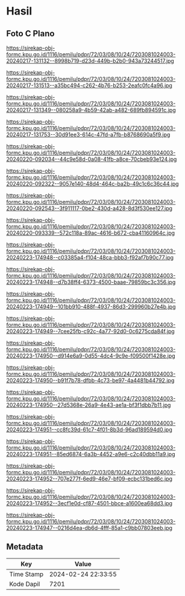 # Hasil

## Foto C Plano

https://sirekap-obj-formc.kpu.go.id/1116/pemilu/pdpr/72/03/08/10/24/7203081024003-20240217-131132--8998b719-d23d-449b-b2b0-943a73244517.jpg

https://sirekap-obj-formc.kpu.go.id/1116/pemilu/pdpr/72/03/08/10/24/7203081024003-20240217-131513--a35bc494-c262-4b76-b253-2eafc0fc4a96.jpg

https://sirekap-obj-formc.kpu.go.id/1116/pemilu/pdpr/72/03/08/10/24/7203081024003-20240217-131349--080258a9-4b59-42ab-a482-689fb894591c.jpg

https://sirekap-obj-formc.kpu.go.id/1116/pemilu/pdpr/72/03/08/10/24/7203081024003-20240217-131753--30d91ee3-614c-47fd-a7fb-b8768690a5f9.jpg

https://sirekap-obj-formc.kpu.go.id/1116/pemilu/pdpr/72/03/08/10/24/7203081024003-20240220-092034--44c9e58d-0a08-41fb-a8ce-70cbeb93e124.jpg

https://sirekap-obj-formc.kpu.go.id/1116/pemilu/pdpr/72/03/08/10/24/7203081024003-20240220-092322--9057e140-48d4-464c-ba2b-49c1c6c36c44.jpg

https://sirekap-obj-formc.kpu.go.id/1116/pemilu/pdpr/72/03/08/10/24/7203081024003-20240220-092543--3f911117-0be2-430d-a428-8d3f530ee127.jpg

https://sirekap-obj-formc.kpu.go.id/1116/pemilu/pdpr/72/03/08/10/24/7203081024003-20240220-093339--572c118a-89ac-4616-b672-cba41160964c.jpg

https://sirekap-obj-formc.kpu.go.id/1116/pemilu/pdpr/72/03/08/10/24/7203081024003-20240223-174948--c03385a4-f104-48ca-bbb3-f92af7b90c77.jpg

https://sirekap-obj-formc.kpu.go.id/1116/pemilu/pdpr/72/03/08/10/24/7203081024003-20240223-174948--d7b38ff4-6373-4500-baae-79859bc3c356.jpg

https://sirekap-obj-formc.kpu.go.id/1116/pemilu/pdpr/72/03/08/10/24/7203081024003-20240223-174949--101bb910-488f-4937-86d3-299960b27e4b.jpg

https://sirekap-obj-formc.kpu.go.id/1116/pemilu/pdpr/72/03/08/10/24/7203081024003-20240223-174949--7cee25fb-c92c-4a77-92d0-0c6275cda84f.jpg

https://sirekap-obj-formc.kpu.go.id/1116/pemilu/pdpr/72/03/08/10/24/7203081024003-20240223-174950--d914e6a9-0d55-4dc4-9c9e-f09500f1428e.jpg

https://sirekap-obj-formc.kpu.go.id/1116/pemilu/pdpr/72/03/08/10/24/7203081024003-20240223-174950--b91f7b78-dfbb-4c73-be97-4a4481b44792.jpg

https://sirekap-obj-formc.kpu.go.id/1116/pemilu/pdpr/72/03/08/10/24/7203081024003-20240223-174950--27d5368e-26a9-4e43-ae1a-bf3f1dbb7b11.jpg

https://sirekap-obj-formc.kpu.go.id/1116/pemilu/pdpr/72/03/08/10/24/7203081024003-20240223-174951--cc8fc39d-61c7-4f01-8b3d-96ad189594d0.jpg

https://sirekap-obj-formc.kpu.go.id/1116/pemilu/pdpr/72/03/08/10/24/7203081024003-20240223-174951--85ed6874-6a3b-4452-a9e6-c2c40dbb11a9.jpg

https://sirekap-obj-formc.kpu.go.id/1116/pemilu/pdpr/72/03/08/10/24/7203081024003-20240223-174952--707e277f-6ed9-46e7-bf09-ecbc131bed6c.jpg

https://sirekap-obj-formc.kpu.go.id/1116/pemilu/pdpr/72/03/08/10/24/7203081024003-20240223-174952--3ecf1e0d-cf87-4501-bbce-a1600ea68dd3.jpg

https://sirekap-obj-formc.kpu.go.id/1116/pemilu/pdpr/72/03/08/10/24/7203081024003-20240223-174947--0216d4ea-db6d-4fff-85a1-c9bb07803eeb.jpg


## Metadata

| Key        | Value               |
| ---------- | ------------------- |
| Time Stamp | 2024-02-24 22:33:55 |
| Kode Dapil | 7201                |



